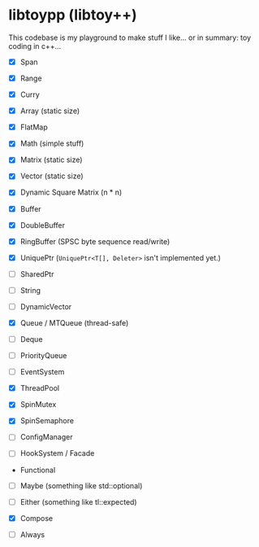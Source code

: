 # libtoypp (libtoy++)

This codebase is my playground to make stuff I like... or in summary: toy coding in c++...

 - [x] Span
 - [x] Range
 - [x] Curry

 - [x] Array (static size)
 - [x] FlatMap

 - [x] Math (simple stuff)
 - [x] Matrix (static size)
 - [x] Vector (static size)
 - [x] Dynamic Square Matrix (n * n)

 - [x] Buffer
 - [x] DoubleBuffer
 - [x] RingBuffer (SPSC byte sequence read/write)

 - [x] UniquePtr (`UniquePtr<T[], Deleter>` isn't implemented yet.)
 - [ ] SharedPtr

 - [ ] String
 - [ ] DynamicVector

 - [x] Queue / MTQueue (thread-safe)
 - [ ] Deque
 - [ ] PriorityQueue

 - [ ] EventSystem
 - [x] ThreadPool
 - [x] SpinMutex
 - [x] SpinSemaphore
 - [ ] ConfigManager
 - [ ] HookSystem / Facade

 - Functional
  - [ ] Maybe (something like std::optional)
  - [ ] Either (something like tl::expected)
  - [x] Compose
  - [ ] Always

